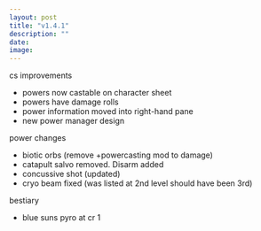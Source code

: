 ```yaml
---
layout: post
title: "v1.4.1"
description: ""
date:
image:
---
```


cs improvements
- powers now castable on character sheet
- powers have damage rolls
- power information moved into right-hand pane
- new power manager design

power changes
- biotic orbs (remove +powercasting mod to damage)
- catapult salvo removed. Disarm added
- concussive shot (updated)
- cryo beam fixed (was listed at 2nd level should have been 3rd)

bestiary
- blue suns pyro at cr 1
